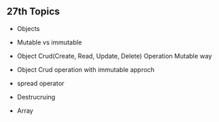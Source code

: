 ## 27th Topics

- Objects
- Mutable vs immutable
- Object Crud(Create, Read, Update, Delete) Operation Mutable way
- Object Crud operation with immutable approch
- spread operator
- Destrucruing


- Array
